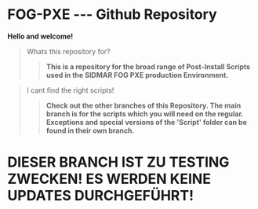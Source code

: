 # FOG-PXE --- Github Repository

**Hello and welcome!**

> Whats this repository for?
>>**This is a repository for the broad range of Post-Install Scripts used in the SIDMAR FOG PXE production  Environment.**

> I cant find the right scripts!
>>**Check out the other branches of this Repository. The main branch is for the scripts which you will need on the regular. Exceptions and special versions of the 'Script' folder can be found in their own branch.**


# DIESER BRANCH IST ZU TESTING ZWECKEN! ES WERDEN KEINE UPDATES DURCHGEFÜHRT!
